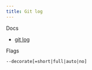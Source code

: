 ```yaml
---
title: Git log
---
```


Docs

- [git log](https://git-scm.com/docs/git-log)

Flags

```
--decorate[=short|full|auto|no]
```
